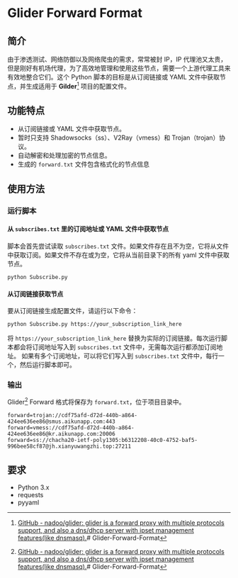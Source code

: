 # Glider Forward Format

## 简介

由于渗透测试、网络防御以及网络爬虫的需求，常常被封 IP，IP 代理池又太贵，但是刚好有机场代理，为了高效地管理和使用这些节点，需要一个上游代理工具来有效地整合它们。这个 Python 脚本的目标是从订阅链接或 YAML 文件中获取节点，并生成适用于 **Gilder**[^1] 项目的配置文件。

## 功能特点

- 从订阅链接或 YAML 文件中获取节点。
- 暂时只支持 Shadowsocks（ss）、V2Ray（vmess）和 Trojan（trojan）协议。
- 自动解密和处理加密的节点信息。
- 生成的 `forward.txt` 文件包含格式化的节点信息

## 使用方法

### 运行脚本

#### 从 `subscribes.txt` 里的订阅地址或 YAML 文件中获取节点

脚本会首先尝试读取 `subscribes.txt` 文件。如果文件存在且不为空，它将从文件中获取订阅。如果文件不存在或为空，它将从当前目录下的所有 yaml 文件中获取节点。

```
python Subscribe.py
```

#### 从订阅链接获取节点

要从订阅链接生成配置文件，请运行以下命令：

```
python Subscribe.py https://your_subscription_link_here
```

将 `https://your_subscription_link_here` 替换为实际的订阅链接。每次运行脚本都会将订阅地址写入到 `subscribes.txt` 文件中，无需每次运行都添加订阅地址。
如果有多个订阅地址，可以将它们写入到 `subscribes.txt` 文件中，每行一个，然后运行脚本即可。

### 输出

Glider[^1] Forward 格式将保存为 `forward.txt`，位于项目目录中。

```
forward=trojan://cdf75afd-d72d-440b-a864-424ee636ee86@smus.aikunapp.com:443
forward=vmess://cdf75afd-d72d-440b-a864-424ee636ee86@kr.aikunapp.com:20006
forward=ss://chacha20-ietf-poly1305:b6312208-40c0-4752-baf5-996bee58cf87@jh.xianyuwangzhi.top:27211
```

## 要求

- Python 3.x
- requests
- pyyaml

[^1]: [GitHub - nadoo/glider: glider is a forward proxy with multiple protocols support, and also a dns/dhcp server with ipset management features(like dnsmasq).](https://github.com/nadoo/glider/tree/master)# Glider-Forward-Format

